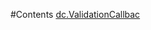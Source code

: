 #Contents
[dc.ValidationCallbac](https://github.com/JoannaRay1/NotesForDeepchem/blob/main/dc.ValidationCallback.md "悬停显示")
